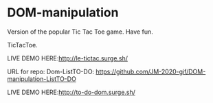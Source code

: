 # DOM-manipulation
Version of the popular Tic Tac Toe game. Have fun.

TicTacToe.

LIVE DEMO HERE:http://le-tictac.surge.sh/


URL for repo: Dom-ListTO-DO: https://github.com/JM-2020-gif/DOM-manipulation-ListTO-DO

LIVE DEMO HERE:http://to-do-dom.surge.sh/
